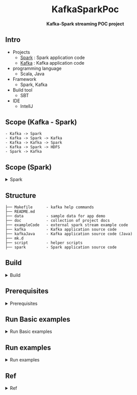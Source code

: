 <h1 align="center">KafkaSparkPoc</h1>
<h4 align="center">Kafka-Spark streaming POC project</h4>

<p align="center">

## Intro
- Projects
	- [Spark](./spark) : Spark application code
	- [Kafka](./kafka) : Kafka application code
- programming language
	- Scala, Java
- Framework
	- Spark, Kafka
- Build tool
	- SBT
- IDE
	- IntellJ

## Scope (Kafka - Spark)
	- Kafka -> Spark
	- Kafka -> Spark -> Kafka
	- Kafka -> Kafka -> Spark
	- Kafka -> Spark -> HDFS
	- Spark -> Kafka

## Scope (Spark)
<details>
<summary>Spark</summary>
	
- Transformation
	- value
		- map : 
			- implement single data point
		- mapPartitions : 
			- implement on data points in the `SAME` partition, may cause OOM
			- good to use when have large memory -> better efficiency
		- mapPartitionsWithIndex
		- flatMap
			- similiar to map, but every input element will be "merged" as an `array`
		- glom
			- make every partition as an array, and form a RDD with type RDD[Array[T]] 
		- groupBy
			- group based on input func, and put values with same key into the same iterator
		- filter
		- sample
		- distinct
		- coalesce
		- repartition
		- sortBy
	- key-value
		- partitionedBy
		- reduceByKey
			- aggregate on key, it has a `pre combine` step before shuffle, return type : RDD[k,v]
			- [reduceByKey1](https://github.com/yennanliu/KafkaSparkPoc/blob/main/spark/src/main/scala/com/yen/sparkBatchBasics/reduceByKey1.scala)
		- groupByKey
			- group by key, and shuffle directly
			- reduceByKey is more preferable than groupByKey in general cases, but still need to consider biz requirements
		- aggregateByKey
			- [aggregateByKey1](https://github.com/yennanliu/KafkaSparkPoc/blob/main/spark/src/main/scala/com/yen/sparkBatchBasics/aggregateByKey1.scala)
		- foldByKey
			-  * General ordering :
				- aggregateByKey -> foldByKey -> reduceByKey
			- [foldByKey1](https://github.com/yennanliu/KafkaSparkPoc/blob/main/spark/src/main/scala/com/yen/sparkBatchBasics/foldByKey1.scala)
		- combineByKey
			- [combineByKey1](https://github.com/yennanliu/KafkaSparkPoc/blob/main/spark/src/main/scala/com/yen/sparkBatchBasics/combineByKey1.scala)
			- [combineByKey2](https://github.com/yennanliu/KafkaSparkPoc/blob/main/spark/src/main/scala/com/yen/sparkBatchBasics/combineByKey2.scala)
		- sortedByKey
		- join
		- cogroup
- Action
	- reduce(func)
		- via func aggregate records in same partition, then aggregate records across partitions
		- there is a "pre-process" step
	- collect
		- workers will aggrgate all its result, then send back to driver
		- DON'T use it in prod env
	- count
	- first
	- take(n)
	- takeOrdered(n)
	- aggregate
	- fold(num)(func)
	- saveAsTextFile
	- saveAsSequenceFile
	- saveAsObjectFile
	- countByKey
	- foreach(func)

</details>

## Structure

```
├── Makefile      - kafka help commands
├── README.md
├── data          - sample data for app demo
├── doc           - collection of project docs
├── exampleCode   - external spark stream example code
├── kafka         - Kafka application source code
├── kafkaJava     - Kafka application source code (Java)
├── mk.d
├── script        - helper scripts
├── spark         - Spark application source code
```

## Build

<details>
<summary>Build</summary>

```bash
# build spark project
cd spark
sbt clean asembly

# build kafka project
cd kafka
sbt clean assembly
```
</details>

## Prerequisites

<details>
<summary>Prerequisites</summary>

- Install
	- Java JDK 1.8
	- Scala
	- Spark 2.X
	- sbt
	- Kafka
	- HDFS (optional)

```bash
# launch kafka
make run_kz

# create kafka topic
kafka-topics --create -zookeeper localhost:2181 --replication-factor 1  --partitions 1 --topic <new_topic>
```

</details>

## Run Basic examples

<details>
<summary>Run Basic examples</summary>

#### 1. [StreamFromKafkaWithSchema](./spark/src/main/scala/com/yen/dev/StreamFromKafkaWithSchema1.scala)
- Spark stream from  Kafka with Schema and write back to Kafka
- [example.json](./data/SampleData02/samples.json)
```bash
# start zookeeper, kafka
make run_kz
# create kafka topic
kafka-topics --create --zookeeper localhost:2181 --replication-factor 1 --partitions 1 --topic invoices4
# start producer  
kafka-console-producer --broker-list localhost:9092 --topic invoices4
# and paste some sample data below (sample.json) in the producer console, check the spark-streaming result at /output

# and run the spark-submit script
spark-submit \
 --class com.yen.dev.StreamFromKafkaWithSchema1 \
 target/scala-2.11/spark-app-assembly-0.0.1.jar
```

#### 2. [KafkaSinkDemo1](./spark/src/main/scala/com/yen/dev/KafkaSinkDemo1.scala)
- Spark stream from  Kafka with Schema and write back to Kafka
```bash
# start zookeeper, kafka
make run_kz
# create kafka topic
kafka-topics --create --zookeeper localhost:2181 --replication-factor 1 --partitions 1 --topic invoices6
kafka-topics --create --zookeeper localhost:2181 --replication-factor 1 --partitions 1 --topic notifications
# start producer  
kafka-console-producer --broker-list localhost:9092 --topic invoices5
# start consumer
kafka-console-consumer --bootstrap-server 127.0.0.1:9092 --topic notifications 
# and run the spark-submit script
spark-submit \
 --class com.yen.dev.KafkaSinkDemo1 \
 target/scala-2.11/spark-app-assembly-0.0.1.jar
```

#### 3. [KafkaAvroSinkDemo1](./spark/src/main/scala/com/yen/dev/KafkaAvroSinkDemo1.scala)
- Spark stream from Kafka with Schema and write back to Kafka `in avro format`
- [example.json](./data/SampleData02/samples.json)
```bash
# start zookeeper, kafka
make run_kz
# create kafka topic
kafka-topics --create --zookeeper localhost:2181 --replication-factor 1 --partitions 1 --topic invoices_avro
kafka-topics --create --zookeeper localhost:2181 --replication-factor 1 --partitions 1 --topic invoice_avro_output
# start producer  
kafka-console-producer --broker-list localhost:9092 --topic invoices_avro
# start consumer
kafka-console-consumer --bootstrap-server 127.0.0.1:9092 --topic invoice_avro_output 
# and run the spark-submit script
spark-submit \
 --class com.yen.dev.KafkaSinkDemo1 \
 target/scala-2.11/spark-app-assembly-0.0.1.jar
```

#### 4. [TumblingWindowDemo1](./spark/src/main/scala/com/yen/dev/TumblingWindowDemo1.scala)
- Spark stream from Kafka with Schema and process with Tumbling Window for total `buy and sell` values
- [samples.txt](./data/SampleData05/data/samples.txt)
```bash
# start zookeeper, kafka
make run_kz
# create kafka topic
kafka-topics --create --zookeeper localhost:2181 --replication-factor 1 --partitions 1 --topic trades
# start producer  
kafka-console-producer --broker-list localhost:9092 --topic trades
# and run the spark-submit script
spark-submit \
 --class com.yen.dev.TumblingWindowDemo1 \
 target/scala-2.11/spark-app-assembly-0.0.1.jar
```

#### 4. [streamSocketEventToHDFS](./spark/src/main/scala/com/yen/streamToHDFS/streamSocketEventToHDFS.scala)
- Spark stream event from socket to HDFS file system
```bash
# open a socket at port 9999
nc -lk 9999
# and run the spark-submit script
spark-submit \
 --class com.yen.streamToHDFS.streamSocketEventToHDFS \
 target/scala-2.11/spark-app-assembly-0.0.1.jar

# check the data
hdfs dfs -ls streamSocketEventToHDFS
```

</details>

## Run examples

<details>
<summary>Run examples</summary>

#### 1. Digest Kafka stream and emit to Kafka
```
Event Source -----------> Kafka -----------> Spark Stream  -----------> Kafka 
                                topic = event_raw        topic = event_clean
```
- Kafka : [Producer.scala](./kafka/src/main/scala/com/yen/DigestKafkaEmitKafka/Producer.scala)
```bash
# create topic
kafka-topics --create --zookeeper localhost:2181 --replication-factor 1 --partitions 1 --topic event_raw
kafka-topics --create --zookeeper localhost:2181 --replication-factor 1 --partitions 1 --topic event_clean

# start consumer
kafka-console-consumer --bootstrap-server 127.0.0.1:9092 --topic event_raw

kafka-console-consumer --bootstrap-server 127.0.0.1:9092 --topic event_clean
```
- Spark : [ProcessAndEmitKafka.scala](./spark/src/main/scala/com/yen/DigestKafkaEmitKafka/ProcessAndEmitKafka.scala)
```bash
spark-submit \
 --class com.yen.DigestKafkaEmitKafka \
 target/scala-2.11/spark-app-assembly-0.0.1.jar
```

</details>

## Ref

<details>
<summary>Ref</summary>
	
- Tutorial & example code
	- https://github.com/LearningJournal/Spark-Streaming-In-Scala
	- https://www.udemy.com/course/apache-spark-streaming-in-scala/

- Other code ref
	- https://github.com/spirom/spark-streaming-with-kafka
	- https://github.com/LearningJournal/Kafka-Streams-Real-time-Stream-Processing
	- https://github.com/confluentinc/kafka-tutorials
	- https://github.com/yennanliu/KafkaHelloWorld

- Online scala code formatter
	- https://scastie.scala-lang.org/

- Kafka
	- [Kafka Consumer multi-threaded instance](https://www.programmersought.com/article/11854192236/)
	- [offsetsForTimes in kafka java api](https://kafka.apache.org/10/javadoc/org/apache/kafka/clients/consumer/KafkaConsumer.html#offsetsForTimes-java.util.Map-)
	- [Java Code Examples for org.apache.kafka.clients.consumer.KafkaConsumer#seek()](https://www.programcreek.com/java-api-examples/?class=org.apache.kafka.clients.consumer.KafkaConsumer&method=seek)

</details>
